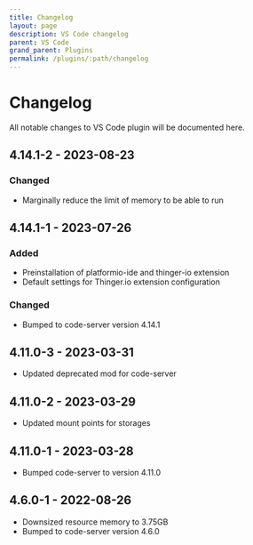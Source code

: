 ```yaml
---
title: Changelog
layout: page
description: VS Code changelog
parent: VS Code
grand_parent: Plugins
permalink: /plugins/:path/changelog
---
```


# Changelog
All notable changes to VS Code plugin will be documented here.

## 4.14.1-2 - 2023-08-23
### Changed
- Marginally reduce the limit of memory to be able to run

## 4.14.1-1 - 2023-07-26
### Added
- Preinstallation of platformio-ide and thinger-io extension
- Default settings for Thinger.io extension configuration

### Changed
- Bumped to code-server version 4.14.1

## 4.11.0-3 - 2023-03-31
- Updated deprecated mod for code-server

## 4.11.0-2 - 2023-03-29
- Updated mount points for storages

## 4.11.0-1 - 2023-03-28
- Bumped code-server to version 4.11.0

## 4.6.0-1 - 2022-08-26
- Downsized resource memory to 3.75GB
- Bumped to code-server version 4.6.0

